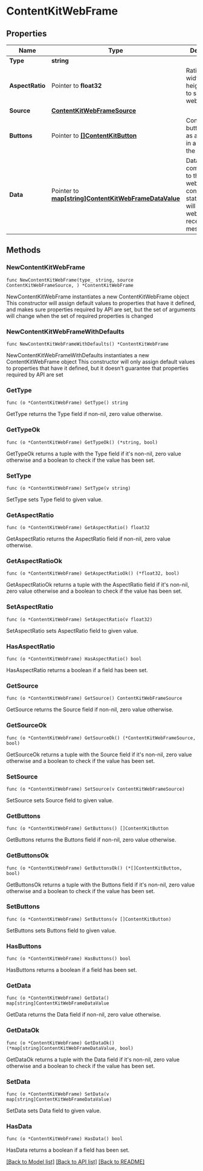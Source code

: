 # ContentKitWebFrame

## Properties

Name | Type | Description | Notes
------------ | ------------- | ------------- | -------------
**Type** | **string** |  | 
**AspectRatio** | Pointer to **float32** | Ratio between width and height. Used to size the webframe. | [optional] 
**Source** | [**ContentKitWebFrameSource**](ContentKitWebFrameSource.md) |  | 
**Buttons** | Pointer to [**[]ContentKitButton**](ContentKitButton.md) | Controls button shown as an overlay in a corner of the frame. | [optional] 
**Data** | Pointer to [**map[string]ContentKitWebFrameDataValue**](ContentKitWebFrameDataValue.md) | Data to communicated to the webframe&#39;s content. Each state update will cause the webframe to receive a message. | [optional] 

## Methods

### NewContentKitWebFrame

`func NewContentKitWebFrame(type_ string, source ContentKitWebFrameSource, ) *ContentKitWebFrame`

NewContentKitWebFrame instantiates a new ContentKitWebFrame object
This constructor will assign default values to properties that have it defined,
and makes sure properties required by API are set, but the set of arguments
will change when the set of required properties is changed

### NewContentKitWebFrameWithDefaults

`func NewContentKitWebFrameWithDefaults() *ContentKitWebFrame`

NewContentKitWebFrameWithDefaults instantiates a new ContentKitWebFrame object
This constructor will only assign default values to properties that have it defined,
but it doesn't guarantee that properties required by API are set

### GetType

`func (o *ContentKitWebFrame) GetType() string`

GetType returns the Type field if non-nil, zero value otherwise.

### GetTypeOk

`func (o *ContentKitWebFrame) GetTypeOk() (*string, bool)`

GetTypeOk returns a tuple with the Type field if it's non-nil, zero value otherwise
and a boolean to check if the value has been set.

### SetType

`func (o *ContentKitWebFrame) SetType(v string)`

SetType sets Type field to given value.


### GetAspectRatio

`func (o *ContentKitWebFrame) GetAspectRatio() float32`

GetAspectRatio returns the AspectRatio field if non-nil, zero value otherwise.

### GetAspectRatioOk

`func (o *ContentKitWebFrame) GetAspectRatioOk() (*float32, bool)`

GetAspectRatioOk returns a tuple with the AspectRatio field if it's non-nil, zero value otherwise
and a boolean to check if the value has been set.

### SetAspectRatio

`func (o *ContentKitWebFrame) SetAspectRatio(v float32)`

SetAspectRatio sets AspectRatio field to given value.

### HasAspectRatio

`func (o *ContentKitWebFrame) HasAspectRatio() bool`

HasAspectRatio returns a boolean if a field has been set.

### GetSource

`func (o *ContentKitWebFrame) GetSource() ContentKitWebFrameSource`

GetSource returns the Source field if non-nil, zero value otherwise.

### GetSourceOk

`func (o *ContentKitWebFrame) GetSourceOk() (*ContentKitWebFrameSource, bool)`

GetSourceOk returns a tuple with the Source field if it's non-nil, zero value otherwise
and a boolean to check if the value has been set.

### SetSource

`func (o *ContentKitWebFrame) SetSource(v ContentKitWebFrameSource)`

SetSource sets Source field to given value.


### GetButtons

`func (o *ContentKitWebFrame) GetButtons() []ContentKitButton`

GetButtons returns the Buttons field if non-nil, zero value otherwise.

### GetButtonsOk

`func (o *ContentKitWebFrame) GetButtonsOk() (*[]ContentKitButton, bool)`

GetButtonsOk returns a tuple with the Buttons field if it's non-nil, zero value otherwise
and a boolean to check if the value has been set.

### SetButtons

`func (o *ContentKitWebFrame) SetButtons(v []ContentKitButton)`

SetButtons sets Buttons field to given value.

### HasButtons

`func (o *ContentKitWebFrame) HasButtons() bool`

HasButtons returns a boolean if a field has been set.

### GetData

`func (o *ContentKitWebFrame) GetData() map[string]ContentKitWebFrameDataValue`

GetData returns the Data field if non-nil, zero value otherwise.

### GetDataOk

`func (o *ContentKitWebFrame) GetDataOk() (*map[string]ContentKitWebFrameDataValue, bool)`

GetDataOk returns a tuple with the Data field if it's non-nil, zero value otherwise
and a boolean to check if the value has been set.

### SetData

`func (o *ContentKitWebFrame) SetData(v map[string]ContentKitWebFrameDataValue)`

SetData sets Data field to given value.

### HasData

`func (o *ContentKitWebFrame) HasData() bool`

HasData returns a boolean if a field has been set.


[[Back to Model list]](../README.md#documentation-for-models) [[Back to API list]](../README.md#documentation-for-api-endpoints) [[Back to README]](../README.md)


